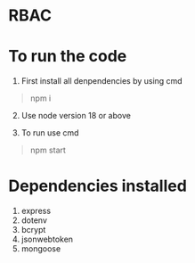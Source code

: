 # RBAC

# To run the code 

1) First install all denpendencies by using cmd
> npm i

2) Use node version 18 or above

3) To run use cmd
> npm start

# Dependencies installed

1) express
2) dotenv
3) bcrypt
4) jsonwebtoken
5) mongoose
